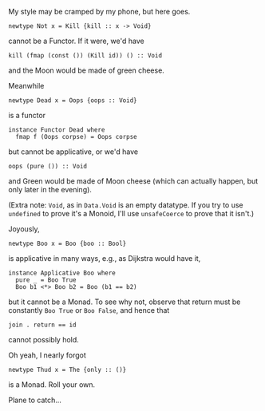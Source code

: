 My style may be cramped by my phone, but here goes.

    newtype Not x = Kill {kill :: x -> Void}

cannot be a Functor. If it were, we'd have

    kill (fmap (const ()) (Kill id)) () :: Void

and the Moon would be made of green cheese.

Meanwhile

    newtype Dead x = Oops {oops :: Void}

is a functor

    instance Functor Dead where
      fmap f (Oops corpse) = Oops corpse

but cannot be applicative, or we'd have

    oops (pure ()) :: Void

and Green would be made of Moon cheese (which can actually happen, but only later in the evening).

(Extra note: `Void`, as in `Data.Void` is an empty datatype. If you try to use `undefined` to prove it's a Monoid, I'll use `unsafeCoerce` to prove that it isn't.)

Joyously,

    newtype Boo x = Boo {boo :: Bool}

is applicative in many ways, e.g., as Dijkstra would have it,

    instance Applicative Boo where
      pure _ = Boo True
      Boo b1 <*> Boo b2 = Boo (b1 == b2)

but it cannot be a Monad. To see why not, observe that return must be constantly `Boo True` or `Boo False`, and hence that

    join . return == id

cannot possibly hold.

Oh yeah, I nearly forgot

    newtype Thud x = The {only :: ()}

is a Monad. Roll your own.

Plane to catch... 
